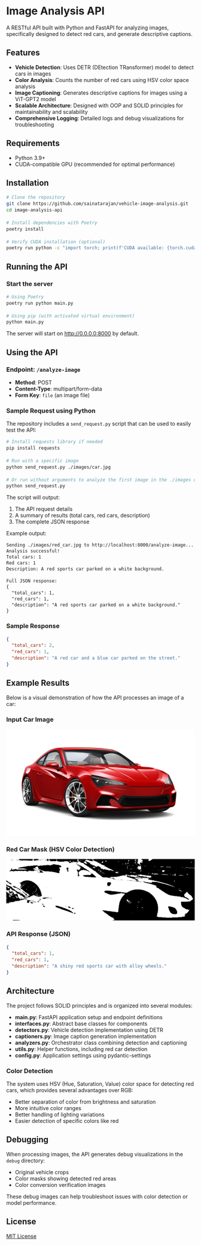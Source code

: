 # Image Analysis API

A RESTful API built with Python and FastAPI for analyzing images, specifically designed to detect red cars, and generate descriptive captions.

## Features

- **Vehicle Detection**: Uses DETR (DEtection TRansformer) model to detect cars in images
- **Color Analysis**: Counts the number of red cars using HSV color space analysis
- **Image Captioning**: Generates descriptive captions for images using a ViT-GPT2 model
- **Scalable Architecture**: Designed with OOP and SOLID principles for maintainability and scalability
- **Comprehensive Logging**: Detailed logs and debug visualizations for troubleshooting

## Requirements

- Python 3.9+
- CUDA-compatible GPU (recommended for optimal performance)

## Installation

```bash
# Clone the repository
git clone https://github.com/sainatarajan/vehicle-image-analysis.git
cd image-analysis-api

# Install dependencies with Poetry
poetry install

# Verify CUDA installation (optional)
poetry run python -c "import torch; print(f'CUDA available: {torch.cuda.is_available()}')"
```

## Running the API

### Start the server

```bash
# Using Poetry
poetry run python main.py

# Using pip (with activated virtual environment)
python main.py
```

The server will start on http://0.0.0.0:8000 by default.

## Using the API

### Endpoint: `/analyze-image`

- **Method**: POST
- **Content-Type**: multipart/form-data
- **Form Key**: `file` (an image file)



### Sample Request using Python

The repository includes a `send_request.py` script that can be used to easily test the API:

```bash
# Install requests library if needed
pip install requests

# Run with a specific image
python send_request.py ./images/car.jpg

# Or run without arguments to analyze the first image in the ./images directory
python send_request.py
```

The script will output:
1. The API request details
2. A summary of results (total cars, red cars, description)
3. The complete JSON response

Example output:
```
Sending ./images/red_car.jpg to http://localhost:8000/analyze-image...
Analysis successful!
Total cars: 1
Red cars: 1
Description: A red sports car parked on a white background.

Full JSON response:
{
  "total_cars": 1,
  "red_cars": 1,
  "description": "A red sports car parked on a white background."
}
```

### Sample Response

```json
{
  "total_cars": 2,
  "red_cars": 1,
  "description": "A red car and a blue car parked on the street."
}
```

## Example Results

Below is a visual demonstration of how the API processes an image of a car:

### Input Car Image
![Input Car Image](images/1.jpg)

### Red Car Mask (HSV Color Detection)
![Red Car Mask](debug/vehicle_0_red_mask.jpg)

### API Response (JSON)
```json
{
  "total_cars": 1,
  "red_cars": 1,
  "description": "A shiny red sports car with alloy wheels."
}
```

## Architecture

The project follows SOLID principles and is organized into several modules:

- **main.py**: FastAPI application setup and endpoint definitions
- **interfaces.py**: Abstract base classes for components
- **detectors.py**: Vehicle detection implementation using DETR
- **captioners.py**: Image caption generation implementation
- **analyzers.py**: Orchestrator class combining detection and captioning
- **utils.py**: Helper functions, including red car detection
- **config.py**: Application settings using pydantic-settings

### Color Detection

The system uses HSV (Hue, Saturation, Value) color space for detecting red cars, which provides several advantages over RGB:

- Better separation of color from brightness and saturation
- More intuitive color ranges
- Better handling of lighting variations
- Easier detection of specific colors like red

## Debugging

When processing images, the API generates debug visualizations in the `debug` directory:

- Original vehicle crops
- Color masks showing detected red areas
- Color conversion verification images

These debug images can help troubleshoot issues with color detection or model performance.



## License

[MIT License](LICENSE)
